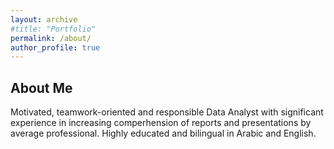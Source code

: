 ```yaml
---
layout: archive
#title: "Portfolio"
permalink: /about/
author_profile: true
---
```



## About Me

Motivated, teamwork-oriented and responsible Data Analyst with significant experience in increasing comperhension of reports and presentations by average professional. Highly educated and bilingual in Arabic and English.

